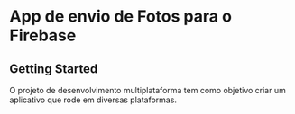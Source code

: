 # App de envio de Fotos para o Firebase

## Getting Started

O projeto de desenvolvimento multiplataforma tem como objetivo
criar um aplicativo que rode em diversas plataformas.
